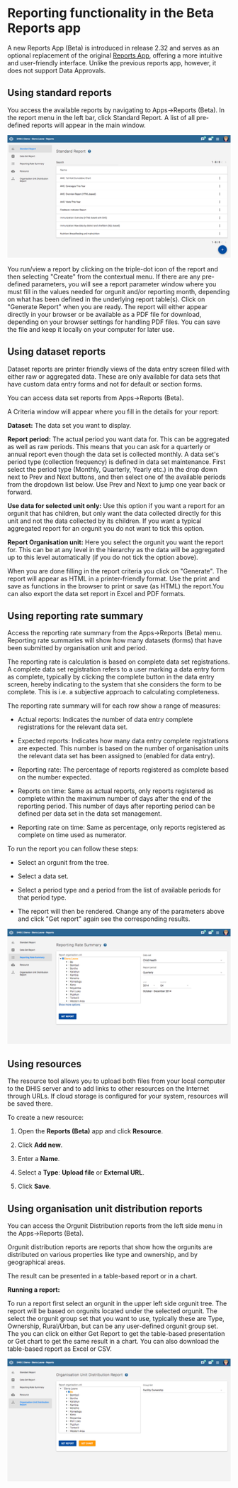 # Reporting functionality in the Beta Reports app

<!--DHIS2-SECTION-ID:using_the_beta_reports_app-->

A new Reports App (Beta) is introduced in release 2.32 and serves as an optional replacement of the original [Reports App](#using_reporting), offering a more intuitive and user-friendly interface. Unlike the previous reports app, however, it does not support Data Approvals.

## Using standard reports

<!--DHIS2-SECTION-ID:standard_reports_in_the_beta_reports_app-->

You access the available reports by navigating to Apps-\>Reports (Beta). In the
report menu in the left bar, click Standard Report. A list of all
pre-defined reports will appear in the main window.


![](resources/images/dhis2UserManual/react_reports_app_standard_reports.png)

You run/view a report by clicking on the triple-dot icon of the report and then
selecting "Create" from the contextual menu. If there are any
pre-defined parameters, you will see a report parameter window where you
must fill in the values needed for orgunit and/or reporting month,
depending on what has been defined in the underlying report table(s).
Click on "Generate Report" when you are ready. The report will either appear
directly in your browser or be available as a PDF file for download,
depending on your browser settings for handling PDF files. You can save
the file and keep it locally on your computer for later use.

## Using dataset reports

<!--DHIS2-SECTION-ID:dataset_reports_in_the_beta_reports_app-->

Dataset reports are printer friendly views of the data entry screen
filled with either raw or aggregated data. These are only available for
data sets that have custom data entry forms and not for default or
section forms.

You can access data set reports from Apps-\>Reports (Beta).

A Criteria window will appear where you fill in the details for your
report:

**Dataset:** The data set you want to display.

**Report period:** The actual period you want data for. This can be
aggregated as well as raw periods. This means that you can ask for a
quarterly or annual report even though the data set is collected
monthly. A data set's period type (collection frequency) is defined in
data set maintenance. First select the period type (Monthly, Quarterly,
Yearly etc.) in the drop down next to Prev and Next buttons, and then
select one of the available periods from the dropdown list below. Use
Prev and Next to jump one year back or forward.

**Use data for selected unit only:** Use this option if you want a
report for an orgunit that has children, but only want the data
collected directly for this unit and not the data collected by its
children. If you want a typical aggregated report for an orgunit you do
not want to tick this option.

**Report Organisation unit:** Here you select the orgunit you want
the report for. This can be at any level in the hierarchy as the data
will be aggregated up to this level automatically (if you do not tick
the option above).

When you are done filling in the report criteria you click on
"Generate". The report will appear as HTML in a printer-friendly format.
Use the print and save as functions in the browser to print or save (as
HTML) the report.You can also export the data set report in Excel and
PDF formats.

## Using reporting rate summary

<!--DHIS2-SECTION-ID:reporting_rate_summary_in_the_beta_reports_app-->

Access the reporting rate summary from the Apps-\>Reports (Beta) menu.
Reporting rate summaries will show how many datasets (forms) that have
been submitted by organisation unit and period.

The reporting rate is calculation is based on complete data set registrations. 
A complete data set registration refers to a user marking a data entry form as 
complete, typically by clicking the complete button in the data entry screen,
hereby indicating to the system that she considers the form to be
complete. This is i.e. a subjective approach to calculating
completeness.

The reporting rate summary will for each row show a range of measures:

  - Actual reports: Indicates the number of data entry complete
    registrations for the relevant data set.

  - Expected reports: Indicates how many data entry complete
    registrations are expected. This number is based on the number of
    organisation units the relevant data set has been assigned to
    (enabled for data entry).

  - Reporting rate: The percentage of reports registered as complete based on
    the number expected.

  - Reports on time: Same as actual reports, only reports registered as
    complete within the maximum number of days after the end of the
    reporting period. This number of days after reporting period can be
    defined per data set in the data set management.

  - Reporting rate on time: Same as percentage, only reports registered as
    complete on time used as numerator.

To run the report you can follow these steps:

  - Select an orgunit from the tree.
    
  - Select a data set.

  - Select a period type and a period from the list of available periods
    for that period type.

  - The report will then be rendered. Change any of the parameters above
    and click "Get report" again see the corresponding results.


![](resources/images/dhis2UserManual/react_reports_app_reporting_rate_summary.png)

## Using resources

<!--DHIS2-SECTION-ID:resources_in_the_beta_reports_app-->

The resource tool allows you to upload both files from your local
computer to the DHIS server and to add links to other resources on the
Internet through URLs. If cloud storage is configured for your system,
resources will be saved there.

To create a new resource:

1.  Open the **Reports (Beta)** app and click **Resource**.

2.  Click **Add new**.

3.  Enter a **Name**.

4.  Select a **Type**: **Upload file** or **External URL**.

5.  Click **Save**.

## Using organisation unit distribution reports

<!--DHIS2-SECTION-ID:orgunit_distribution_reports_in_the_beta_reports_app-->

You can access the Orgunit Distribution reports from the left side menu
in the Apps-\>Reports (Beta).

Orgunit distribution reports are reports that show how the orgunits are
distributed on various properties like type and ownership, and by
geographical areas.

The result can be presented in a table-based report or in a chart.

**Running a report:**

To run a report first select an orgunit in the upper left side orgunit
tree. The report will be based on orgunits located under the selected
orgunit. The select the orgunit group set that you want to use,
typically these are Type, Ownership, Rural/Urban, but can be any
user-defined orgunit group set. The you can click on either Get Report
to get the table-based presentation or Get chart to get the same result
in a chart. You can also download the table-based report as Excel or
CSV.


![](resources/images/dhis2UserManual/react_reports_app_org_unit_dist.png)
